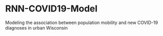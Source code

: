 # RNN-COVID19-Model
Modeling the association between population mobility and new COVID-19 diagnoses in urban Wisconsin
